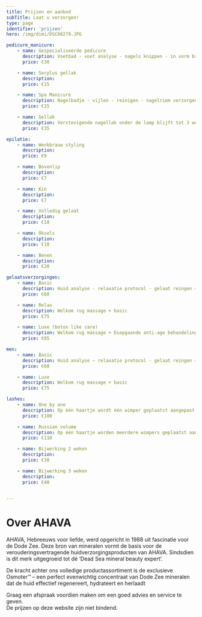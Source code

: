 ```yaml
---
title: Prijzen en aanbod
subTitle: Laat u verzorgen!
type: page
identifier: 'prijzen'
hero: /img/dimi/DSC08279.JPG

pedicure_manicure:
    - name: Gespecialiseerde pedicure
      description: Voetbad - voet analyse - nagels knippen - in vorm brengen - reinigen - eelt-verzorging - eventuele aandoening behandelen - scrub en voetcrème.
      price: €30

    - name: Serplus gellak
      description: 
      price: €15

    - name: Spa Manicure
      description: Nagelbadje - vijlen - reinigen - nagelriem verzorgen - scrub - masker - handcrème 
      price: €15

    - name: Gellak
      description: Verstevigende nagellak onder de lamp blijft tot 3 weken.
      price: €35

epilatie:
    - name: Wenkbrauw styling
      description:
      price: €9

    - name: Bovenlip
      description:
      price: €7

    - name: Kin
      description:
      price: €7

    - name: Volledig gelaat
      description:
      price: €18

    - name: Oksels
      description:
      price: €10

    - name: Benen
      description:
      price: €20

gelaatsverzorgingen:
    - name: Basic
      description: Huid analyse - relaxatie protocol - gelaat reingen – diep reingen – grondiger reinigen – massage – masker – serum – dagcrème
      price: €60

    - name: Relax
      description: Welkom rug massage + basic
      price: €75

    - name: Luxe (botox like care)
      description: Welkom rug massage + Diepgaande anti-age behandeling die de huid strakker maakt.
      price: €85

men:
    - name: Basic
      description: Huid analyse – relaxatie protocol - gelaat reingen – diep reingen – grondiger reinigen – massage – masker – serum – dagcreme
      price: €60

    - name: Luxe
      description: Welkom rug massage + basic
      price: €75

lashes:
    - name: One by one
      description: Op één haartje wordt één wimper geplaatst aangepast aan de natuurlijke wimper. Na ongeveer 3 weken worden de wimpers bijgewerkt, door de wimpercyclus verlies je haartjes en die gaatjes worden opnieuw opgevuld.
      price: €100

    - name: Russian volume
      description: Op één haartje worden meerdere wimpers geplaatst aangepast aan de natuurlijke wimper en afhankelijk van u wens. Na ongeveer 3 weken worden de wimpers bijgewerkt, door de wimpercyclus verlies je haartjes en die gaatjes worden opnieuw opgevuld.
      price: €110

    - name: Bijwerking 2 weken
      description:
      price: €30

    - name: Bijwerking 3 weken
      description:
      price: €40
    

---
```


# Over AHAVA 
AHAVA, Hebreeuws voor liefde, werd opgericht in 1988 uit fascinatie voor de Dode Zee. Deze bron van mineralen vormt de basis voor de verouderingsvertragende huidverzorgingsproducten van AHAVA. Sindsdien is dit merk uitgegroeid tot dé ‘Dead Sea mineral beauty expert’. 

De kracht achter ons volledige productassortiment is de exclusieve Osmoter™ – een perfect evenwichtig concentraat van Dode Zee mineralen dat de huid effectief regenereert, hydrateert en herlaadt


Graag een afspraak voordien maken om een goed advies en service te geven.  
De prijzen op deze website zijn niet bindend.
